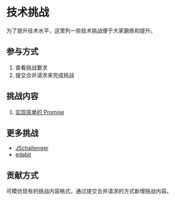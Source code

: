 # 技术挑战

为了提升技术水平，这里列一些技术挑战便于大家磨练和提升。

## 参与方式

1. 查看挑战要求
2. 提交合并请求来完成挑战

## 挑战内容

1. [实现简单的 Promise](./challenges/promise.md)

## 更多挑战

- [JSchallenger](https://www.jschallenger.com/)
- [edabit](https://edabit.com/challenges)

## 贡献方式

可模仿现有的挑战内容格式，通过提交合并请求的方式新增挑战内容。
